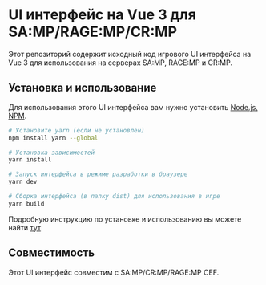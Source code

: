 # UI интерфейс на Vue 3 для SA:MP/RAGE:MP/CR:MP

Этот репозиторий содержит исходный код игрового UI интерфейса на Vue 3 для использования на серверах SA:MP, RAGE:MP и CR:MP.

## Установка и использование

Для использования этого UI интерфейса вам нужно установить [Node.js, NPM](https://nodejs.org/en). 

```sh
# Установите yarn (если не установлен)
npm install yarn --global

# Установка зависимостей
yarn install

# Запуск интерфейса в режиме разработки в браузере
yarn dev

# Сборка интерфейса (в папку dist) для использования в игре 
yarn build
```

Подробную инструкцию по установке и использованию вы можете найти [тут](https://vk.com/@devstormstudio-instrukciya-zapusk-cef-interfeisov-dlya-samp-i-ragemp-napisa)

## Совместимость

Этот UI интерфейс совместим с SA:MP/CR:MP/RAGE:MP CEF.

